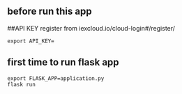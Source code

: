 ## before run this app
##API KEY register from iexcloud.io/cloud-login#/register/

`export API_KEY=`

## first time to run flask app
`export FLASK_APP=application.py`<br/>
`flask run`
